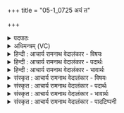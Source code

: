 +++
title = "05-1_0725 अयं त"

+++
<details><summary>पदपाठः</summary>

अ꣣य꣢म्। ते꣣। इन्द्र। सो꣡मः꣢꣯। नि꣡पूतः꣢꣯। नि। पू꣣तः। अ꣡धि꣢꣯। ब꣣र्हि꣡षि꣢। आ। इ꣣हि। ईम्। अस्य꣢। द्र꣡व꣢꣯। पि꣡ब꣢꣯। ७२५।
</details>

<details><summary>अधिमन्त्रम् (VC)</summary>

- इन्द्रः
- इरिम्बिठिः काण्वः
- गायत्री
- षड्जः
</details>

<details><summary>हिन्दी : आचार्य रामनाथ वेदालंकार - विषयः</summary>

प्रथम ऋचा पूर्वार्चिक में १५९ क्रमाङ्क पर भक्तिरस के विषय में व्याख्यात हो चुकी है। यहाँ ज्ञान-रस का विषय प्रस्तुत है।
</details>

<details><summary>हिन्दी : आचार्य रामनाथ वेदालंकार - पदार्थः</summary>

पदार्थान्वयभाषाः -  आचार्य कह रहा है—हे(इन्द्र)शिष्य के अन्तरात्मन्! (अयम्)यह(सोमः)अध्यात्म-विद्या का रस(ते)तेरे लिए(बर्हिषि अधि)विद्या-यज्ञ में(निपूतः)अत्यधिक पवित्र रूप में उपस्थित है।(एहि)आ, (ईम्)इसके प्रति(द्रव)झपट, (अस्य)इस अध्यात्म-विद्या के रस को(पिब)पान कर ॥१॥
</details>

<details><summary>हिन्दी : आचार्य रामनाथ वेदालंकार - भावार्थः</summary>

भावार्थभाषाः -  जिसका आत्मा अध्यात्मविद्या के ग्रहण के लिए अत्यधिक उत्कण्ठित है,वही गुरु के पास से ब्रह्मज्ञान पा सकता है ॥१॥
</details>

<details><summary>संस्कृत : आचार्य रामनाथ वेदालंकार - विषयः</summary>

तत्र प्रथमा ऋक् पूर्वार्चिके १५९ क्रमाङ्के भक्तिरसविषये व्याख्याता। अत्र ज्ञानरसविषयः प्रस्तूयते।
</details>

<details><summary>संस्कृत : आचार्य रामनाथ वेदालंकार - पदार्थः</summary>

पदार्थान्वयभाषाः -  आचार्यो ब्रूते—हे(इन्द्र)शिष्यस्य अन्तरात्मन्! (अयम्)एषः(सोमः)अध्यात्मविद्यारसः(ते)तुभ्यम्(बर्हिषि अधि)विद्यायज्ञे(निपूतः)नितरां पवित्रीकृतोऽस्ति।(एहि)आगच्छ, (ईम्)एनं प्रति(द्रव)त्वरस्व, (अस्य)एतस्य अध्यात्मविद्यारसस्य(पिब)आस्वादनं कुरु ॥१॥
</details>

<details><summary>संस्कृत : आचार्य रामनाथ वेदालंकार - भावार्थः</summary>

भावार्थभाषाः -  यस्य आत्माऽध्यात्मविद्याग्रहणाय प्रकाममुत्कण्ठितः स एव गुरोः सकाशाद् ब्रह्मज्ञानमधिगन्तुमर्हति ॥१॥
</details>

<details><summary>संस्कृत : आचार्य रामनाथ वेदालंकार - पादटिप्पनी</summary>

टिप्पणी:   १.ऋ० ८।१७।११,अथ० २०।५।५,साम० १५९।
</details>